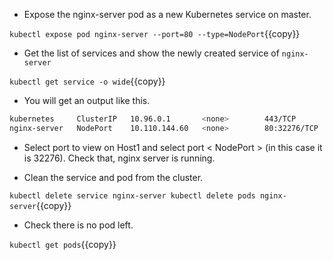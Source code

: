 - Expose the nginx-server pod as a new Kubernetes service on master.

`kubectl expose pod nginx-server --port=80 --type=NodePort`{{copy}}

- Get the list of services and show the newly created service of `nginx-server`

`kubectl get service -o wide`{{copy}}

- You will get an output like this.

```bash
kubernetes     ClusterIP   10.96.0.1       <none>        443/TCP        13m    <none>
nginx-server   NodePort    10.110.144.60   <none>        80:32276/TCP   113s   run=nginx-server
```

- Select port to view on Host1 and select port < NodePort > (in this case it is 32276). Check that, nginx server is running.

- Clean the service and pod from the cluster.

`kubectl delete service nginx-server
kubectl delete pods nginx-server`{{copy}}

- Check there is no pod left.

`kubectl get pods`{{copy}}